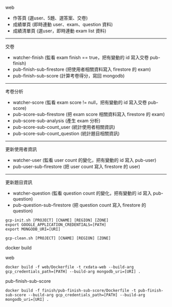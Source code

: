 web
- 作答頁 (選user、5題、選答案、交卷)
- 成績單頁 (即時連動 user、exam、question 資料)
- 成績清單頁 (選user，即時連動 exam list 資料)

---

交卷
- watcher-finish (監看 exam finish == true，把有變動的 id 寫入交卷 pub-finish)
- pub-finish-sub-firestore (把使用者相關資料寫入 firestore 的 exam)
- pub-finish-sub-score (計算考卷得分，寫回 mongodb)

---

考卷分析
- watcher-score (監看 exam score != null，把有變動的 id 寫入交卷 pub-score)
- pub-score-sub-firestore (把 exam score 相關資料寫入 firestore 的 exam)
- pub-score-sub-analysis (產生 exam 分析)
- pub-score-sub-count_user (統計使用者相關資訊)
- pub-score-sub-count_question (統計題目相關資訊)

---

更新使用者資訊
- watcher-user (監看 user count 的變化，把有變動的 id 寫入 pub-user)
- pub-user-sub-firestore (把 user count 寫入 firestore 的 user)

---

更新題目資訊
- watcher-question (監看 question count 的變化，把有變動的 id 寫入 pub-question)
- pub-question-sub-firestore (把 question count 寫入 firestore 的 question)

```
gcp-init.sh [PROJECT] [CNAME] [REGION] [ZONE]
export GOOGLE_APPLICATION_CREDENTIALS=[PATH]
export MONGODB_URI=[URI]
```

```
gcp-clean.sh [PROJECT] [CNAME] [REGION] [ZONE]
```


docker build

web

```
docker build -f web/Dockerfile -t rxdata-web --build-arg gcp_credentials_path=[PATH] --build-arg mongodb_uri=[URI] .
```

pub-finish-sub-score

```
docker build -f finish/pub-finish-sub-score/Dockerfile -t pub-finish-sub-score --build-arg gcp_credentials_path=[PATH] --build-arg mongodb_uri=[URI] .
```
